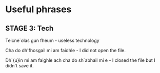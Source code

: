 # Useful phrases

## STAGE 3: Tech

Teicne`olas gun fheum - useless technology

Cha do dh'fhosgail mi am faidhle - I did not open the file.

Dh\`{u}in mi am faighle ach cha do sh`abhail mi e - I closed the file but I didn't save it.

